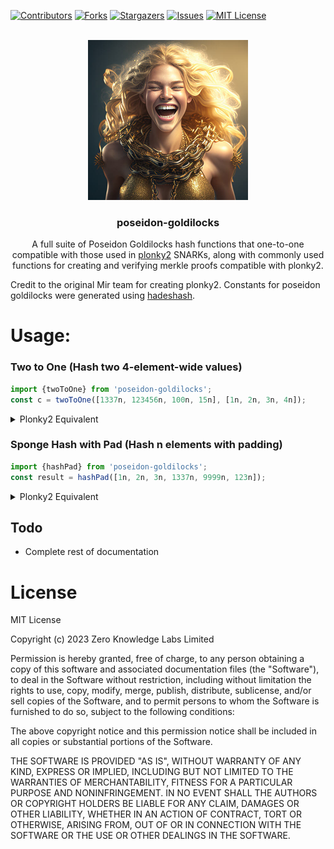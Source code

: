 <!-- Improved compatibility of back to top link: See: https://github.com/OpenAssetStandards/poseidon-goldilocks/pull/73 -->
<a name="readme-top"></a>
[![Contributors][contributors-shield]][contributors-url]
[![Forks][forks-shield]][forks-url]
[![Stargazers][stars-shield]][stars-url]
[![Issues][issues-shield]][issues-url]
[![MIT License][license-shield]][license-url]




<!-- PROJECT LOGO -->
<br />
<div align="center">
  <a href="https://github.com/OpenAssetStandards/poseidon-goldilocks">
  <img width="256" height="256" src="docs/images/goldilocks.jpg?raw=true">
  </a>

  <h3 align="center">poseidon-goldilocks</h3>

  <p align="center">
A full suite of Poseidon Goldilocks hash functions that one-to-one compatible with those used in <a href="https://github.com/mir-protocol/plonky2">plonky2</a> SNARKs, along with commonly used functions for creating and verifying merkle proofs compatible with plonky2.
  </p>
</div>

Credit to the original Mir team for creating plonky2. 
Constants for poseidon goldilocks were generated using [hadeshash](https://extgit.iaik.tugraz.at/krypto/hadeshash).


# Usage:
### Two to One (Hash two 4-element-wide values)
```javascript
import {twoToOne} from 'poseidon-goldilocks';
const c = twoToOne([1337n, 123456n, 100n, 15n], [1n, 2n, 3n, 4n]);
```
<details><summary>Plonky2 Equivalent</summary>

<p>



```rust
type F = GoldilocksField;
let a = HashOut { elements: [
  F::from_noncanonical_u64(1337),
  F::from_noncanonical_u64(123456),
  F::from_noncanonical_u64(100),
  F::from_noncanonical_u64(15),
] };
let b = HashOut { elements: [
  F::from_noncanonical_u64(1),
  F::from_noncanonical_u64(2),
  F::from_noncanonical_u64(3),
  F::from_noncanonical_u64(4),
] };
let c = PoseidonHash::two_to_one(a, b);
```

</p>

</details>

### Sponge Hash with Pad (Hash n elements with padding)
```javascript
import {hashPad} from 'poseidon-goldilocks';
const result = hashPad([1n, 2n, 3n, 1337n, 9999n, 123n]);
```
<details><summary>Plonky2 Equivalent</summary>

<p>



```rust
type F = GoldilocksField;
let result = PoseidonHash::hash_pad(&[
  F::from_noncanonical_u64(1),
  F::from_noncanonical_u64(2),
  F::from_noncanonical_u64(3),
  F::from_noncanonical_u64(1337),
  F::from_noncanonical_u64(9999),
  F::from_noncanonical_u64(123),
]);
```

</p>

</details>


## Todo
* Complete rest of documentation

# License
MIT License

Copyright (c) 2023 Zero Knowledge Labs Limited

Permission is hereby granted, free of charge, to any person obtaining a copy
of this software and associated documentation files (the "Software"), to deal
in the Software without restriction, including without limitation the rights
to use, copy, modify, merge, publish, distribute, sublicense, and/or sell
copies of the Software, and to permit persons to whom the Software is
furnished to do so, subject to the following conditions:

The above copyright notice and this permission notice shall be included in all
copies or substantial portions of the Software.

THE SOFTWARE IS PROVIDED "AS IS", WITHOUT WARRANTY OF ANY KIND, EXPRESS OR
IMPLIED, INCLUDING BUT NOT LIMITED TO THE WARRANTIES OF MERCHANTABILITY,
FITNESS FOR A PARTICULAR PURPOSE AND NONINFRINGEMENT. IN NO EVENT SHALL THE
AUTHORS OR COPYRIGHT HOLDERS BE LIABLE FOR ANY CLAIM, DAMAGES OR OTHER
LIABILITY, WHETHER IN AN ACTION OF CONTRACT, TORT OR OTHERWISE, ARISING FROM,
OUT OF OR IN CONNECTION WITH THE SOFTWARE OR THE USE OR OTHER DEALINGS IN THE
SOFTWARE.



<!-- MARKDOWN LINKS & IMAGES -->
<!-- https://www.markdownguide.org/basic-syntax/#reference-style-links -->
[contributors-shield]: https://img.shields.io/github/contributors/OpenAssetStandards/poseidon-goldilocks.svg?style=for-the-badge
[contributors-url]: https://github.com/OpenAssetStandards/poseidon-goldilocks/graphs/contributors
[forks-shield]: https://img.shields.io/github/forks/OpenAssetStandards/poseidon-goldilocks.svg?style=for-the-badge
[forks-url]: https://github.com/OpenAssetStandards/poseidon-goldilocks/network/members
[stars-shield]: https://img.shields.io/github/stars/OpenAssetStandards/poseidon-goldilocks.svg?style=for-the-badge
[stars-url]: https://github.com/OpenAssetStandards/poseidon-goldilocks/stargazers
[issues-shield]: https://img.shields.io/github/issues/OpenAssetStandards/poseidon-goldilocks.svg?style=for-the-badge
[issues-url]: https://github.com/OpenAssetStandards/poseidon-goldilocks/issues
[license-shield]: https://img.shields.io/github/license/OpenAssetStandards/poseidon-goldilocks.svg?style=for-the-badge
[license-url]: https://github.com/OpenAssetStandards/poseidon-goldilocks/blob/master/LICENSE